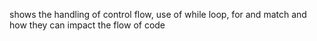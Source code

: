 shows the handling of control flow, use of while loop, for and match and how they can impact the flow of code